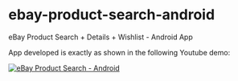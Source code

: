 # ebay-product-search-android
eBay Product Search + Details + Wishlist - Android App

App developed is exactly as shown in the following Youtube demo:

[![eBay Product Search - Android](https://img.youtube.com/vi/_RpseDGV6I8/0.jpg)](https://www.youtube.com/watch?v=_RpseDGV6I8)
